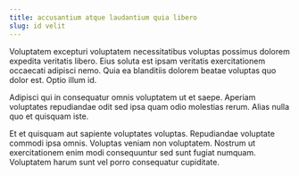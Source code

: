 ```yaml
---
title: accusantium atque laudantium quia libero
slug: id velit
---
```


Voluptatem excepturi voluptatem necessitatibus voluptas possimus dolorem expedita veritatis libero. Eius soluta est ipsam veritatis exercitationem occaecati adipisci nemo. Quia ea blanditiis dolorem beatae voluptas quo dolor est. Optio illum id.

Adipisci qui in consequatur omnis voluptatem ut et saepe. Aperiam voluptates repudiandae odit sed ipsa quam odio molestias rerum. Alias nulla quo et quisquam iste.

Et et quisquam aut sapiente voluptates voluptas. Repudiandae voluptate commodi ipsa omnis. Voluptas veniam non voluptatem. Nostrum ut exercitationem enim modi consequuntur sed sunt fugiat numquam. Voluptatem harum sunt vel porro consequatur cupiditate.
